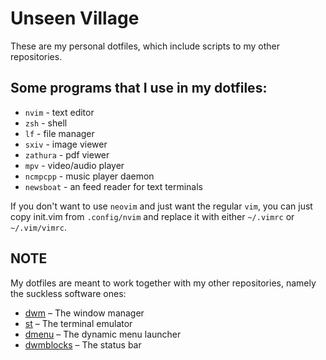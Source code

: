 # Unseen Village
These are my personal dotfiles, which include scripts to my other repositories.

## Some programs that I use in my dotfiles:
- `nvim` - text editor
- `zsh` - shell
- `lf` - file manager
- `sxiv` - image viewer
- `zathura` - pdf viewer
- `mpv` - video/audio player
- `ncmpcpp` - music player daemon
- `newsboat` - an feed reader for text terminals

If you don't want to use `neovim` and just want the regular `vim`, you can
just copy init.vim from `.config/nvim` and replace it with either
`~/.vimrc` or `~/.vim/vimrc`.

## NOTE
My dotfiles are meant to work together with my other repositories, namely the
suckless software ones:
- [dwm](https://github.com/x1nigo/dwm) &ndash; The window manager
- [st](https://github.com/x1nigo/st) &ndash; The terminal emulator
- [dmenu](https://github.com/x1nigo/dmenu) &ndash; The dynamic menu launcher
- [dwmblocks](https://github.com/x1nigo/dwmblocks) &ndash; The status bar
